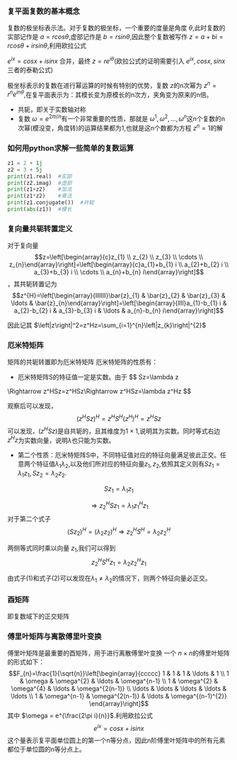 
### 复平面复数的基本概念
复数的极坐标表示法。对于复数的极坐标，一个重要的度量是角度 $\theta$,此时复数的实部记作是 $a=rcos\theta$,虚部记作是 $b = rsin\theta$,因此整个复数被写作 $z=a+bi=rcos\theta+irsin\theta$,利用欧拉公式

$e^{ix}=cosx+isinx$
合并，最终 $z = re^{i\theta}$(欧拉公式的证明需要引入 $e^{ix},cosx,sinx$三者的泰勒公式)

极坐标表示的复数在进行幂运算的时候有特别的优势，复数 $z$的n次幂为 $z^n=r^ne^{in\theta}$,在复平面表示为：其模长变为原模长的n次方，夹角变为原来的n倍。

- 共轭，即关于实数轴对称
- 复数 $\omega=e^{2\pi i/n}$有一个非常重要的性质，那就是 $\omega^1,\omega^2,\ldots,\omega^n$这n个复数的n次幂(模没变，角度转)的运算结果都为1,也就是这n个数都为方程 $z^n=1$的解

### 如何用python求解一些简单的复数运算
```python
z1 = 2 + 1j
z2 = 3 + 5j
print(z1.real)  #实部
print(z2.imag)  #虚部
print(z1+z2)    #加法
print(z1*z2)    #乘法
print(z1.conjugate())  #共轭
print(abs(z1))  #模长
```

### 复向量共轭转置定义
对于复向量$$z=\left[\begin{array}{c}z_{1} \\ z_{2} \\ z_{3} \\ \cdots \\ z_{n}\end{array}\right]=\left[\begin{array}{c}a_{1}+b_{1} i \\ a_{2}+b_{2} i \\ a_{3}+b_{3} i \\ \cdots \\ a_{n}+b_{n} i\end{array}\right]$$
，其共轭转置记为
$$z^{H}=\left[\begin{array}{lllllll}\bar{z}_{1} & \bar{z}_{2} & \bar{z}_{3} & \ldots & \bar{z}_{n}\end{array}\right]=\left[\begin{array}{llll}a_{1}-b_{1} i & a_{2}-b_{2} i & a_{3}-b_{3} i & \ldots & a_{n}-b_{n} i\end{array}\right]$$

因此记其 $\left|z\right|^2=z^Hz=\sum_{i=1}^{n}\left|z_{k}\right|^{2}$

### 厄米特矩阵
矩阵的共轭转置即为厄米特矩阵
厄米特矩阵的性质有：
- 厄米特矩阵S的特征值一定是实数。由于
$$ Sz=\lambda z 

\Rightarrow z^HSz=z^HSz\Rightarrow z^HSz=\lambda z^Hz $$

观察后可以发现，
$$ (z^HSz)^H=z^HS^H(z^H)^H=z^HSz $$
可以发现，$(z^HSz)$是自共轭的，且其维度为$1\times 1$,说明其为实数。同时等式右边$z^Hz$为实数向量，说明$\lambda$也只能为实数。 

- 第二个性质：厄米特矩阵S中，不同特征值对应的特征向量满足彼此正交。任意两个特征值$\lambda_1$$\lambda_2$,以及他们所对应的特征向量$z_1,z_2$,依照其定义则有$Sz_1=\lambda _1z_1,Sz_2=\lambda _2z_2$.

$$
Sz_1=\lambda _1z_1 $$

$$\Rightarrow z_2^HSz_1 = \lambda _1z_1^Hz_1 \tag{1}
$$
对于第二个式子
$$
(Sz_2)^ H = ( \lambda  _2z_ 2)^H \Rightarrow z_2^H S^H = \lambda _2z_2^H
$$

两侧等式同时乘以向量 $z_1$,我们可以得到
$$
z_2^H S^H z_1 =\lambda _2 z_2^H z_1 \tag{2}
$$ 

由式子(1)和式子(2)可以发现在$\lambda_1\neq\lambda_2$的情况下，则两个特征向量必正交。


### 酉矩阵
即复数域下的正交矩阵 

### 傅里叶矩阵与离散傅里叶变换
傅里叶矩阵是最重要的酉矩阵，用于进行离散傅里叶变换
一个 $n\times n$的傅里叶矩阵的形式如下：
$$F_{n}=\frac{1}{\sqrt{n}}\left[\begin{array}{ccccc}
1 & 1 & 1 & \ldots & 1 \\
1 & \omega & \omega^{2} & \ldots & \omega^{n-1} \\
1 & \omega^{2} & \omega^{4} & \ldots & \omega^{2(n-1)} \\
\ldots & \ldots & \ldots & \ldots & \ldots \\
1 & \omega^{n-1} & \omega^{2(n-1)} & \ldots & \omega^{(n-1)^{2}}
\end{array}\right]$$
其中 $\omega = e^{\frac{2\pi i}{n}}$.利用欧拉公式
$$e^{ix}=cosx+isinx$$
这个量表示复平面单位圆上的第一个n等分点，因此n阶傅里叶矩阵中的所有元素都位于单位圆的n等分点上。